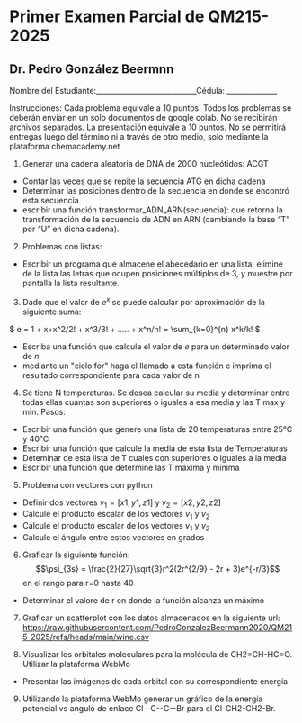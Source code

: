 # Primer Examen Parcial de QM215-2025
## Dr. Pedro González Beermnn

Nombre del Estudiante:____________________________Cédula: ______________

Instrucciones: Cada problema equivale  a 10 puntos. Todos los problemas se deberán enviar en un solo documentos de google colab. No se recibirán archivos separados. La presentación equivale a 10 puntos. No se permitirá entregas luego del término ni a través de otro medio, solo mediante la plataforma chemacademy.net

1. Generar una cadena aleatoria de DNA de 2000 nucleótidos: ACGT
- Contar las veces que se repite la secuencia ATG en dicha cadena
- Determinar las posiciones dentro de la secuencia en donde se encontró esta secuencia
- escribir una función transformar_ADN_ARN(secuencia): que retorna la transformación de la secuencia de ADN en ARN (cambiando la base “T” por “U” en dicha cadena).

2. Problemas con listas:
- Escribir un programa que almacene el abecedario en una lista, elimine de la lista las letras que ocupen posiciones múltiplos de 3, y muestre por pantalla la lista resultante.


3. Dado que el valor de $e^x$ se puede calcular por aproximación de la siguiente suma:

 $ e = 1 + x+x^2/2! + x^3/3! + ….. + x^n/n! = \sum_{k=0}^{n} x^k/k! $
 
- Escriba una función que calcule el valor de $e$ para un determinado valor de $n$
- mediante un "ciclo for" haga el llamado a esta función e imprima el resultado correspondiente para cada valor de n

4. Se tiene N temperaturas. Se desea calcular su media y
determinar entre todas ellas cuantas son superiores o iguales a
esa media y las T max y min. Pasos:
- Escribir una función que genere una lista de 20 temperaturas entre 25°C y 40°C
- Escribir una función que calcule la media de esta lista de Temperaturas
- Deteminar de esta lista de T cuales con superiores o iguales a la media
- Escribir una función que determine las T máxima y mínima


5. Problema con vectores con python
- Definir dos vectores $v_1=[x1,y1,z1]$ y $v_2=[x2,y2,z2]$
- Calcule el producto escalar de los vectores $v_1$ y $v_2$
- Calcule el producto escalar de los vectores $v_1$ y $v_2$
- Calcule el ángulo entre estos vectores en grados


6. Graficar la siguiente función:
    $$\psi_{3s} = \frac{2}{27}\sqrt{3}r^2(2r^{2/9} - 2r + 3)e^{-r/3}$$
en el rango para r=0 hasta 40
- Determinar el valore de r en donde la función alcanza un máximo 

7. Graficar un scatterplot con los datos almacenados en la siguiente url:
https://raw.githubusercontent.com/PedroGonzalezBeermann2020/QM215-2025/refs/heads/main/wine.csv

8. Visualizar los orbitales moleculares para la molécula de CH2=CH-HC=O. Utilizar la plataforma WebMo
- Presentar las imágenes de cada orbital con su correspondiente energía

9. Utilizando la plataforma WebMo generar un gráfico de la energía potencial vs angulo de enlace Cl--C--C--Br para el Cl-CH2-CH2-Br. 


```python

```
